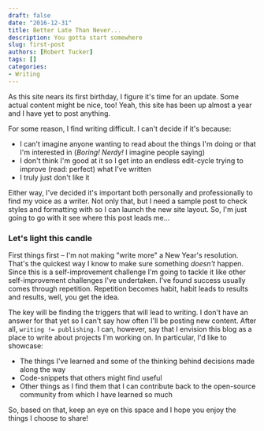 ```yaml
--- 
draft: false
date: "2016-12-31"
title: Better Late Than Never...
description: You gotta start somewhere
slug: first-post
authors: [Robert Tucker]
tags: []
categories:
- Writing
---
```


As this site nears its first birthday, I figure it's time for an update. Some actual content might be nice, too! Yeah, this site has been up almost a year and I have yet to post anything.

For some reason, I find writing difficult. I can't decide if it's because:

- I can't imagine anyone wanting to read about the things I'm doing or that I'm interested in (<em>Boring! Nerdy!</em> I imagine people saying)
- I don't think I'm good at it so I get into an endless edit-cycle trying to improve (read: perfect) what I've written
- I truly just don't like it

Either way, I've decided it's important both personally and professionally to find my voice as a writer. Not only that, but I need a sample post to check styles and formatting with so I can launch the new site layout. So, I'm just going to go with it see where this post leads me...

### Let's light this candle

First things first &ndash; I'm not making "write more" a New Year's resolution. That's the quickest way I know to make sure something <em>doesn't</em> happen. Since this is a self-improvement challenge I'm going to tackle it like other self-improvement challenges I've undertaken. I've found success usually comes through repetition. Repetition becomes habit, habit leads to results and results, well, you get the idea.

The key will be finding the triggers that will lead to writing. I don't have an answer for that yet so I can't say how often I'll be posting new content. After all, `writing != publishing`. I can, however, say that I envision this blog as a place to write about projects I'm working on. In particular, I'd like to showcase:

- The things I've learned and some of the thinking behind decisions made along the way
- Code-snippets that others might find useful
- Other things as I find them that I can contribute back to the open-source community from which I have learned so much

So, based on that, keep an eye on this space and I hope you enjoy the things I choose to share!